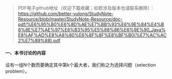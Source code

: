 >PDF电子github地址（欢迎下载收藏；如若涉及版本也请联系删除）：https://github.com/better-yulong/StudyNote-Resource/blob/master/StudyNote-Resource/doc-pdf/%E6%95%B0%E6%8D%AE%E7%BB%93%E6%9E%84%E4%B8%8E%E7%AE%97%E6%B3%95%E5%88%86%E6%9E%90_Java%E8%AF%AD%E8%A8%80%E6%8F%8F%E8%BF%B0(%E7%AC%AC2%E7%89%88).pdf

#### 一、本书讨论的内容
设有一组N个数而要确定其中第k个最大者，我们称之为选择问题（selection problem）。